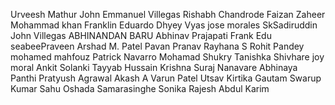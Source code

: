 Urveesh Mathur
John Emmanuel Villegas
Rishabh Chandrode
Faizan Zaheer
Mohammad khan
Franklin Eduardo
Dhyey Vyas
jose morales
SkSadiruddin
John  Villegas
ABHINANDAN BARU
Abhinav Prajapati
Frank Edu
seabeePraveen
Arshad M. Patel
Pavan
Pranav
Rayhana S
Rohit Pandey
mohamed mahfouz
Patrick Navarro
Mohamad Shukry
Tanishka Shivhare
joy moral
Ankit Solanki
Tayyab Hussain
Krishna
Suraj Nanavare
Abhinaya Panthi
Pratyush Agrawal
Akash A
Varun Patel 
Utsav
Kirtika Gautam
Swarup Kumar Sahu
Oshada Samarasinghe
Sonika Rajesh
Abdul Karim
